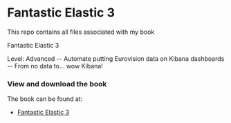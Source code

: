 # Fantastic Elastic 3
This repo contains all files associated with my book 

Fantastic Elastic 3

Level: Advanced -- Automate putting Eurovision data on Kibana dashboards -- From no data to... wow Kibana!


### View and download the book
The book can be found at:
- [Fantastic Elastic 3](https://leanpub.com/FantasticElastic3/)
